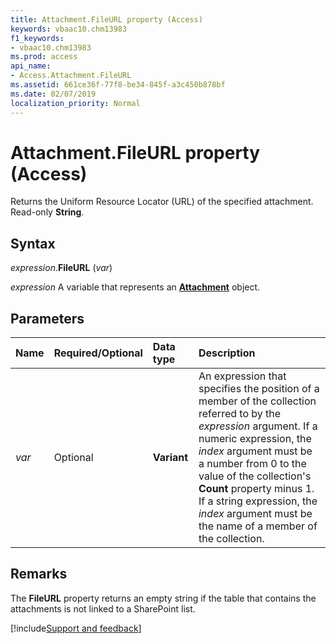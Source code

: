 ```yaml
---
title: Attachment.FileURL property (Access)
keywords: vbaac10.chm13983
f1_keywords:
- vbaac10.chm13983
ms.prod: access
api_name:
- Access.Attachment.FileURL
ms.assetid: 661ce36f-77f8-be34-845f-a3c450b878bf
ms.date: 02/07/2019
localization_priority: Normal
---
```



# Attachment.FileURL property (Access)

Returns the Uniform Resource Locator (URL) of the specified attachment. Read-only **String**.


## Syntax

_expression_.**FileURL** (_var_)

_expression_ A variable that represents an **[Attachment](Access.Attachment.md)** object.


## Parameters

|Name|Required/Optional|Data type|Description|
|:-----|:-----|:-----|:-----|
| _var_|Optional|**Variant**|An expression that specifies the position of a member of the collection referred to by the _expression_ argument. If a numeric expression, the _index_ argument must be a number from 0 to the value of the collection's **Count** property minus 1. If a string expression, the _index_ argument must be the name of a member of the collection.|

## Remarks

The **FileURL** property returns an empty string if the table that contains the attachments is not linked to a SharePoint list.




[!include[Support and feedback](~/includes/feedback-boilerplate.md)]